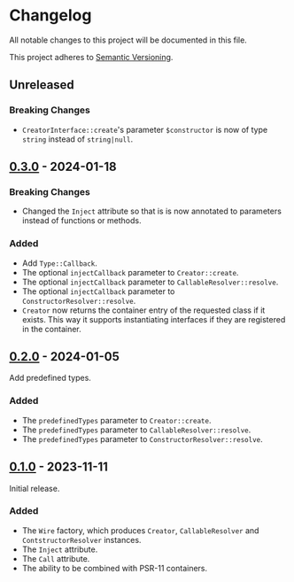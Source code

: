 Changelog
=========

All notable changes to this project will be documented in this file.

This project adheres to [Semantic Versioning](https://semver.org/spec/v2.0.0.html).

Unreleased
----------

### Breaking Changes

- `CreatorInterface::create`'s parameter `$constructor` is now of type `string`
  instead of `string|null`. 


[0.3.0](https://github.com/fiveorbs/wire/releases/tag/0.3.0) - 2024-01-18
-------------------------------------------------------------------------

### Breaking Changes

- Changed the `Inject` attribute so that is is now annotated to parameters
  instead of functions or methods.

### Added

- Add `Type::Callback`.
- The optional `injectCallback` parameter to `Creator::create`.
- The optional `injectCallback` parameter to `CallableResolver::resolve`.
- The optional `injectCallback` parameter to `ConstructorResolver::resolve`.
- `Creator` now returns the container entry of the requested class if it
  exists. This way it supports instantiating interfaces if they are registered
  in the container.

[0.2.0](https://github.com/fiveorbs/wire/releases/tag/0.2.0) - 2024-01-05
-------------------------------------------------------------------------

Add predefined types.

### Added

- The `predefinedTypes` parameter to `Creator::create`.
- The `predefinedTypes` parameter to `CallableResolver::resolve`.
- The `predefinedTypes` parameter to `ConstructorResolver::resolve`.

[0.1.0](https://github.com/fiveorbs/wire/releases/tag/0.1.0) - 2023-11-11
-------------------------------------------------------------------------

Initial release.

### Added

- The `Wire` factory, which produces `Creator`, `CallableResolver` and `ContstructorResolver` instances.
- The `Inject` attribute.
- The `Call` attribute.
- The ability to be combined with PSR-11 containers.